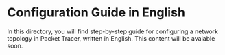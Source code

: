 # Configuration Guide in English
In this directory, you will find step-by-step guide for configuring a network topology in Packet Tracer, written in English.
This content will be avaiable soon.
